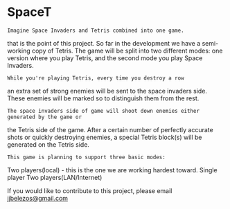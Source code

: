 # SpaceT
	Imagine Space Invaders and Tetris combined into one game.
that is the point of this project. So far in the development we have
a semi-working copy of Tetris. The game will be split into two different
modes: one version where you play Tetris, and the second mode you play
Space Invaders.


	While you're playing Tetris, every time you destroy a row
an extra set of strong enemies will be sent to the space invaders side.
These enemies will be marked so to distinguish them from the rest.

	The space invaders side of game will shoot down enemies either generated by the game or
the Tetris side of the game.
After a certain number of perfectly accurate shots or quickly destroying enemies,
a special Tetris block(s) will be generated on the Tetris side.

	This game is planning to support three basic modes:
Two players(local) - this is the one we are working hardest toward.
Single player
Two players(LAN/Internet)

If you would like to contribute to this project, please email jjbelezos@gmail.com
